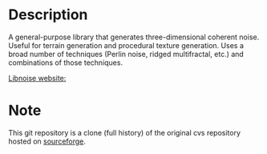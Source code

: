 # Description

A general-purpose library that generates three-dimensional coherent noise.
Useful for terrain generation and procedural texture generation. Uses a
broad number of techniques (Perlin noise, ridged multifractal, etc.) and
combinations of those techniques.

[Libnoise website:](http://libnoise.sourceforge.net)

# Note

This git repository is a clone (full history) of the original cvs repository
hosted on [sourceforge](http://libnoise.cvs.sourceforge.net/viewvc/libnoise/).

